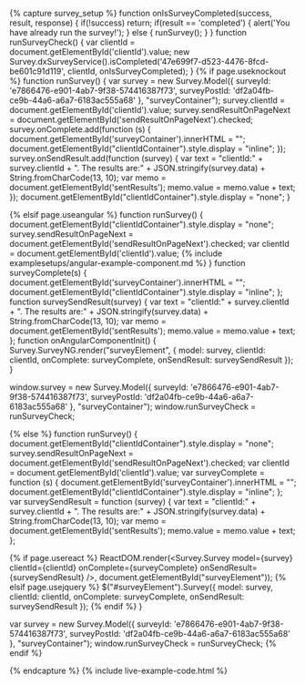 {% capture survey_setup %}
function onIsSurveyCompleted(success, result, response) {
    if(!success) return;
    if(result == 'completed') {
        alert('You have already run the survey!');
    } else {
        runSurvey();
    }
}
function runSurveyCheck() {
    var clientId = document.getElementById('clientId').value;
    new Survey.dxSurveyService().isCompleted('47e699f7-d523-4476-8fcd-be601c91d119', clientId, onIsSurveyCompleted);
}
{% if page.useknockout %}
function runSurvey() {
    var survey = new Survey.Model({
            surveyId: 'e7866476-e901-4ab7-9f38-574416387f73',
            surveyPostId: 'df2a04fb-ce9b-44a6-a6a7-6183ac555a68'
    }, "surveyContainer");
    survey.clientId = document.getElementById('clientId').value;
    survey.sendResultOnPageNext = document.getElementById('sendResultOnPageNext').checked;
    survey.onComplete.add(function (s) { 
        document.getElementById('surveyContainer').innerHTML = ""; 
        document.getElementById("clientIdContainer").style.display = "inline";
    });
    survey.onSendResult.add(function (survey) { 
        var text = "clientId:" + survey.clientId + ". The results are:" + JSON.stringify(survey.data)  + String.fromCharCode(13, 10);
        var memo = document.getElementById('sentResults');
        memo.value = memo.value + text;
    });
    document.getElementById("clientIdContainer").style.display = "none";
}

{% elsif page.useangular %}
function runSurvey() {
    document.getElementById("clientIdContainer").style.display = "none";    
    survey.sendResultOnPageNext = document.getElementById('sendResultOnPageNext').checked;
    var clientId = document.getElementById('clientId').value;
    {% include examplesetups/angular-example-component.md %}
}
function surveyComplete(s) { 
    document.getElementById('surveyContainer').innerHTML = ""; 
    document.getElementById("clientIdContainer").style.display = "inline";
};
function surveySendResult(survey) { 
    var text = "clientId:" + survey.clientId + ". The results are:" + JSON.stringify(survey.data)  + String.fromCharCode(13, 10);
    var memo = document.getElementById('sentResults');
    memo.value = memo.value + text;
};
function onAngularComponentInit() {
    Survey.SurveyNG.render("surveyElement", {
        model: survey,
        clientId: clientId,
        onComplete: surveyComplete,
        onSendResult: surveySendResult
    });
}

window.survey = new Survey.Model({
        surveyId: 'e7866476-e901-4ab7-9f38-574416387f73',
        surveyPostId: 'df2a04fb-ce9b-44a6-a6a7-6183ac555a68'
}, "surveyContainer");
window.runSurveyCheck = runSurveyCheck;

{% else %}
function runSurvey() {
    document.getElementById("clientIdContainer").style.display = "none";    
    survey.sendResultOnPageNext = document.getElementById('sendResultOnPageNext').checked;
    var clientId = document.getElementById('clientId').value;
    var surveyComplete = function (s) { 
        document.getElementById('surveyContainer').innerHTML = ""; 
        document.getElementById("clientIdContainer").style.display = "inline";
    };
    var surveySendResult = function (survey) { 
        var text = "clientId:" + survey.clientId + ". The results are:" + JSON.stringify(survey.data)  + String.fromCharCode(13, 10);
        var memo = document.getElementById('sentResults');
        memo.value = memo.value + text;
    };
    
{% if page.usereact %}
ReactDOM.render(<Survey.Survey model={survey} clientId={clientId} onComplete={surveyComplete} onSendResult={surveySendResult} />, document.getElementById("surveyElement"));
{% elsif page.usejquery %}
    $("#surveyElement").Survey({
        model: survey,
        clientId: clientId,
        onComplete: surveyComplete,
        onSendResult: surveySendResult
    });
{% endif %}
}

var survey = new Survey.Model({
        surveyId: 'e7866476-e901-4ab7-9f38-574416387f73',
        surveyPostId: 'df2a04fb-ce9b-44a6-a6a7-6183ac555a68'
}, "surveyContainer");
window.runSurveyCheck = runSurveyCheck;
{% endif %}

{% endcapture %}
{% include live-example-code.html %}